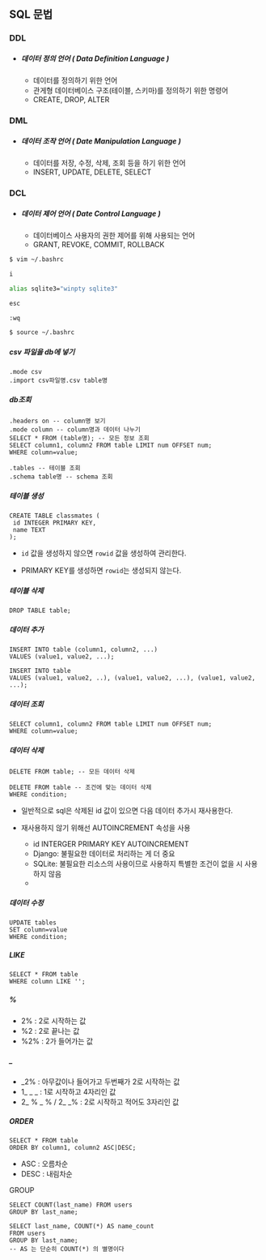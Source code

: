 ## SQL 문법

### DDL

- ##### 데이터 정의 언어 ( Data Definition Language )

  - 데이터를 정의하기 위한 언어
  - 관게형 데이터베이스 구조(테이블, 스키마)를 정의하기 위한 명령어
  - CREATE, DROP, ALTER

### DML

- ##### 데이터 조작 언어 ( Date Manipulation Language )

  - 데이터를 저장, 수정, 삭제, 조회 등을 하기 위한 언어
  - INSERT, UPDATE, DELETE, SELECT

### DCL

- ##### 데이터 제어 언어 ( Date Control Language )

  - 데이터베이스 사용자의 권한 제어를 위해 사용되는 언어
  - GRANT, REVOKE, COMMIT, ROLLBACK



```bash
$ vim ~/.bashrc

i

alias sqlite3="winpty sqlite3"

esc

:wq

$ source ~/.bashrc
```



##### csv 파일을 db에 넣기

```sqlite
.mode csv
.import csv파일명.csv table명
```



##### db조회

```sqlite
.headers on -- column명 보기
.mode column -- column명과 데이터 나누기
SELECT * FROM (table명); -- 모든 정보 조회
SELECT column1, column2 FROM table LIMIT num OFFSET num;
WHERE column=value;

.tables -- 테이블 조회
.schema table명 -- schema 조회
```



##### 테이블 생성

```sqlite
CREATE TABLE classmates (
 id INTEGER PRIMARY KEY,
 name TEXT
);
```

- `id` 값을 생성하지 않으면 `rowid` 값을 생성하여 관리한다.

- PRIMARY KEY를 생성하면 `rowid`는 생성되지 않는다.



##### 테이블 삭제

```sqlite
DROP TABLE table;
```



##### 데이터 추가

```sqlite
INSERT INTO table (column1, column2, ...)
VALUES (value1, value2, ...);

INSERT INTO table
VALUES (value1, value2, ..), (value1, value2, ...), (value1, value2, ...);
```



##### 데이터 조회

```sqlite
SELECT column1, column2 FROM table LIMIT num OFFSET num;
WHERE column=value;
```



##### 데이터 삭제

```sqlite
DELETE FROM table; -- 모든 데이터 삭제

DELETE FROM table -- 조건에 맞는 데이터 삭제
WHERE condition; 
```

- 일반적으로 sql은 삭제된 id 값이 있으면 다음 데이터 추가시 재사용한다.

- 재사용하지 않기 위해선 AUTOINCREMENT 속성을 사용
  - id INTERGER PRIMARY KEY AUTOINCREMENT
  - Django: 불필요한 데이터로 처리하는 게 더 중요
  - SQLite: 불필요한 리소스의 사용이므로 사용하지 특별한 조건이 없을 시 사용하지 않음
  - 

##### 데이터 수정

```sqlite
UPDATE tables
SET column=value
WHERE condition;
```



##### LIKE

```sqlite
SELECT * FROM table
WHERE column LIKE '';
```

##### %

- 2% : 2로 시작하는 값
- %2 : 2로 끝나는 값
- %2% : 2가 들어가는 값

##### _

- _2% : 아무값이나 들어가고 두번째가 2로 시작하는 값
- 1_ _ _ : 1로 시작하고 4자리인 값
- 2_ % _ % / 2_ _% : 2로 시작하고 적어도 3자리인 값



##### ORDER

```sqlite
SELECT * FROM table
ORDER BY column1, column2 ASC|DESC;
```

- ASC : 오름차순
- DESC : 내림차순



GROUP

```sqlite
SELECT COUNT(last_name) FROM users
GROUP BY last_name;

SELECT last_name, COUNT(*) AS name_count
FROM users
GROUP BY last_name;
-- AS 는 단순히 COUNT(*) 의 별명이다
```

